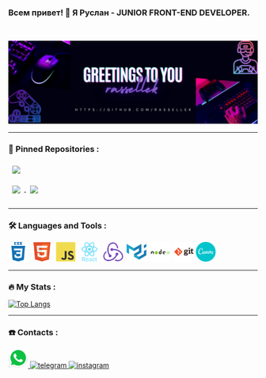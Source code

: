 ### Всем привет! 👋 Я Руслан - JUNIOR FRONT-END DEVELOPER.  
<img src="https://komarev.com/ghpvc/?username=rassellek&style=flat-square&color=blue" alt=""/>

![rassellek's GitHub Banner](./gallery.svg)

---

### :pushpin: Pinned Repositories :

<a href="https://github.com/rassellek/4p22-final-project-ruslan-nurgaleev">
  <img align="center" style="margin:0.5rem" src="https://github-readme-stats.vercel.app/api/pin/?username=rassellek&repo=4p22-final-project-ruslan-nurgaleev&title_color=ffffff&text_color=c9cacc&icon_color=4AB197&bg_color=1A2B34" />
</a>
<br>
<a href="https://github.com/rassellek/flappy-bird">
  <img align="center" style="margin:1rem 0.5rem" src="https://github-readme-stats.vercel.app/api/pin/?username=rassellek&repo=flappy-bird&title_color=ffffff&text_color=c9cacc&icon_color=4AB197&bg_color=1A2B34" />
</a>
<a href="https://github.com/rassellek/cars-hw">
  <img align="center" style="margin:1rem 0.5rem" src="https://github-readme-stats.vercel.app/api/pin/?username=rasselle&repo=cars-hw&title_color=ffffff&text_color=c9cacc&icon_color=4AB197&bg_color=1A2B34" />
</a>

---

### :hammer_and_wrench: Languages and Tools :

<div>
  <img src="https://github.com/devicons/devicon/blob/master/icons/css3/css3-plain-wordmark.svg"  title="CSS3" alt="CSS" width="40" height="40"/>&nbsp;
  <img src="https://github.com/devicons/devicon/blob/master/icons/html5/html5-original.svg" title="HTML5" alt="HTML" width="40" height="40"/>&nbsp;
  <img src="https://github.com/devicons/devicon/blob/master/icons/javascript/javascript-original.svg" title="JavaScript" alt="JavaScript" width="40" height="40"/>&nbsp;
  <img src="https://github.com/devicons/devicon/blob/master/icons/react/react-original-wordmark.svg" title="React" alt="React" width="40" height="40"/>&nbsp;
  <img src="https://github.com/devicons/devicon/blob/master/icons/redux/redux-original.svg" title="Redux" alt="Redux " width="40" height="40"/>&nbsp;
  <img src="https://github.com/devicons/devicon/blob/master/icons/materialui/materialui-original.svg" title="Material UI" alt="Material UI" width="40" height="40"/>&nbsp;
  <img src="https://github.com/devicons/devicon/blob/master/icons/nodejs/nodejs-original-wordmark.svg" title="NodeJS" alt="NodeJS" width="40" height="40"/>&nbsp;
  <img src="https://github.com/devicons/devicon/blob/master/icons/git/git-original-wordmark.svg" title="Git" **alt="Git" width="40" height="40"/>
  <img src="https://github.com/devicons/devicon/blob/master/icons/canva/canva-original.svg" title="Canva" **alt="Canva" width="40" height="40"/>
</div>

---

### :fire: My Stats :

[![Top Langs](https://github-readme-stats.vercel.app/api/top-langs/?username=rassellek&layout=compact&theme=vision-friendly-dark)](https://github.com/anuraghazra/github-readme-stats)

---
### :telephone: Contacts :

<div id="badges">
  <a href="https://wa.me/79520411322?text=%D0%9F%D1%80%D0%B8%D0%B2%D0%B5%D1%82!%20%F0%9F%91%8B">
    <img src="https://github.com/appicons/Whatsapp/blob/master/icons/whatsapp_194x194.png" title="WhatsApp" alt="WhatsApp" width="40" height="40"/>
  </a>
  <a href="https://t.me/rassellek">
    <img src="https://github.com/rdimascio/icons/blob/master/icons/telegram.svg" title="telegram" alt="telegram" width="40" height="40"/>
  </a>
  <a href="https://instagram.com/rassellek/">
    <img src="https://github.com/rdimascio/icons/blob/master/icons/instagram.svg" title="instagram" alt="instagram" width="40" height="40"/>
  </a>
</div>

